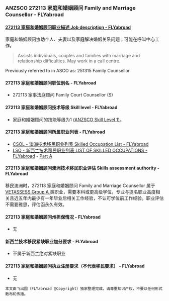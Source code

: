 ### ANZSCO 272113 家庭和婚姻顾问 Family and Marriage Counsellor - FLYabroad ###

####  [272113 家庭和婚姻顾问职业描述 Job description - FLYabroad](http://www.flyabroadvisa.com/anzsco/2721.html#272113)

家庭和婚姻顾问协助个人、夫妻以及家庭解决婚姻关系问题；可能在呼叫中心工作。 

> Assists individuals, couples and families with marriage and relationship difficulties. May work in a call centre.

Previously referred to in ASCO as:
251315 Family Counsellor

#### 272113 家庭和婚姻顾问职位别名 - FLYabroad
 
- 272113 家事法庭顾问 Family Court Counsellor (S)

#### 272113 家庭和婚姻顾问技术等级 Skill level - FLYabroad

- 家庭和婚姻顾问的技能等级为1 [(ANZSCO Skill Level 1)](http://www.flyabroadvisa.com/anzsco/)。

#### 272113 家庭和婚姻顾问所属职业列表 - FLYabroad

- [CSOL - 澳洲技术移民职业列表 Skilled Occupation List - FLYabroad](http://www.flyabroadvisa.com/sol/)
- [LSO - 新西兰技术移民职业列表 LIST OF SKILLED OCCUPATIONS - FLYabroad](http://nz.flyabroadvisa.com/lso/) - [Part A](parta)

#### 272113 家庭和婚姻顾问澳洲技术移民职业评估 Skills assessment authority - FLYabroad

移民澳洲时，272113 家庭和婚姻顾问 Family and Marriage Counsellor 属于 [VETASSESS Group A ](http://www.flyabroadvisa.com/ass/vetassess.html)类职业，需要本科或更高级学位，专业与提名职业高度相关且近五年内最少有一年毕业后相关工作经验，不认可学位前工作经验。职业评估不需要雅思，评估函永久有效。

#### 272113 家庭和婚姻顾问州担保情况 - FLYabroad

- 无

#### 新西兰技术移民紧缺职业加分要求 - FLYabroad

- 不属于新西兰绝对紧缺职业

#### 272113 家庭和婚姻顾问执业注册要求（不代表移民要求） - FLYabroad

- 无

`本文由飞出国（FLYabroad @Copyright）独家整理完成，请尊重知识产权，不要以任何形式散布和传播。`